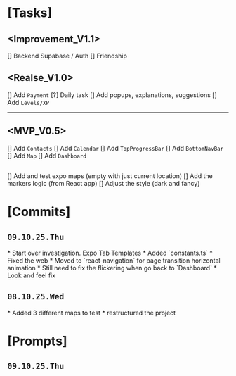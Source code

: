 # [Tasks]

## <Improvement_V1.1>
[] Backend Supabase / Auth
[] Friendship

## <Realse_V1.0>
[] Add `Payment`
[?] Daily task
[] Add popups, explanations, suggestions
[] Add `Levels/XP`

--- --- ---

## <MVP_V0.5>
[] Add `Contacts`
[] Add `Calendar`
[] Add `TopProgressBar`
[] Add `BottomNavBar`
[] Add `Map`
[] Add `Dashboard`

## <Calendar>
## <Contacts>
## <TopProgressBar>
## <BottomNavBar>

## <Map>
[] Add and test expo maps (empty with just current location)
[] Add the markers logic (from React app)
[] Adjust the style (dark and fancy)

# [Commits]

## `09.10.25.Thu`

<Map>
* Start over investigation. Expo Tab Templates

<Map>
* Added `constants.ts`
* Fixed the web

<Map>
* Moved to `react-navigation` for page transition horizontal animation
* Still need to fix the flickering when go back to `Dashboard`

<Map>
* Look and feel fix

## `08.10.25.Wed`

<Map>
* Added 3 different maps to test

<Map>
* restructured the project

# [Prompts]

## `09.10.25.Thu`